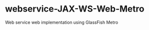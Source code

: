 webservice-JAX-WS-Web-Metro
===========================

Web service web implementation using GlassFish Metro